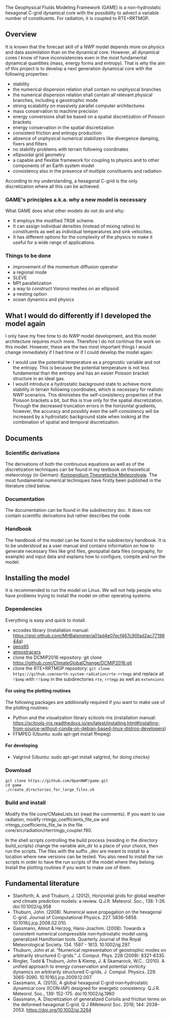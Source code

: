 The Geophysical Fluids Modeling Framework (GAME) is a non-hydrostatic hexagonal C-grid dynamical core with the possibility to advect a variable number of constituents. For radiation, it is coupled to RTE+RRTMGP.

## Overview

It is known that the forecast skill of a NWP model depends more on physics and data assimilation than on the dynamical core. However, all dynamical cores I know of have inconsistencies even in the most fundamental dynamical quantities (mass, energy forms and entropy). That is why the aim of this project is to develop a next generation dynamical core with the following properties:

* stability
* the numerical dispersion relation shall contain no unphysical branches
* the numerical dispersion relation shall contain all relevant physical branches, including a geostrophic mode
* strong scalability on massively parallel computer architectures
* mass conservation to machine precision
* energy conversions shall be based on a spatial discretization of Poisson brackets
* energy conservation in the spatial discretization
* consistent friction and entropy production
* absence of unphysical numerical stabilizers like divergence damping, fixers and filters
* no stability problems with terrain following coordinates
* ellipsoidal grid geometry
* a capable and flexible framework for coupling to physics and to other components of an Earth system model
* consistency also in the presence of multiple constituents and radiation

According to my understanding, a hexagonal C-grid is the only discretization where all this can be achieved.

### GAME's principles a.k.a. why a new model is necessary

What GAME does what other models do not do and why:


* It employs the modified TRSK scheme.
* It can assign individual densities (instead of mixing ratios) to constituents as well as individual temperatures and sink velocities.
* It has different options for the complexity of the physics to make it useful for a wide range of applications.

### Things to be done

* improvement of the momentum diffusion operator
* a regional mode
* SLEVE
* MPI parallelization
* a way to construct Voronoi meshes on an ellipsoid
* a nesting option
* ocean dynamics and physics

## What I would do differently if I developed the model again

I only have my free time to do NWP model development, and this model architecture requires much more. Therefore I do not continue the work on this model. However, these are the two most important things I would change immediately if I had time or if I could develop the model again:

* I would use the potential temperature as a prognostic variable and not the entropy. This is because the potential temperature is not less fundamental than the entropy and has an easier Poisson bracket structure in an ideal gas.
* I would introduce a hydrostatic background state to achieve more stability in terrain following coordinates, which is necessary for realistic NWP scenarios. This diminishes the self-consistency properties of the Poisson brackets a bit, but this is true only for the spatial discretization. Through the decreased truncation errors in the horizontal gradients, however, the accuracy and possibly even the self-consistency will be increased by a hydrostatic background state when looking at the combination of spatial and temporal discretization.

## Documents

### Scientific derivations

The derivations of both the continuous equations as well as of the discretization techniques can be found in my textbook on theoretical meteorology (in German): [Kompendium Theoretische Meteorologie](https://raw.githubusercontent.com/MHBalsmeier/kompendium/master/kompendium.pdf). The most fundamental numerical techniques have firstly been published in the literature cited below.

### Documentation

The documentation can be found in the subdirectory doc. It does not contain scientific derivations but rather describes the code.

### Handbook

The handbook of the model can be found in the subdirectory handbook. It is to be understood as a user manual and contains information on how to generate necessary files like grid files, geospatial data files (orography, for example) and input data and explains how to configure, compile and run the model.

## Installing the model

It is recommended to run the model on Linux. We will not help people who have problems trying to install the model on other operating systems.

### Dependencies

Everything is easy and quick to install.

* eccodes library (installation manual: https://gist.github.com/MHBalsmeier/a01ad4e07ecf467c90fad2ac7719844a)
* [geos95](https://github.com/OpenNWP/geos95)
* [atmostracers](https://github.com/OpenNWP/atmostracers)
* clone the DCMIP2016 repository: git clone https://github.com/ClimateGlobalChange/DCMIP2016.git
* clone the RTE+RRTMGP repository: `git clone https://github.com/earth-system-radiation/rte-rrtmgp` and replace all `!$omp` with `!!$omp` in the subdirectories `rte`, `rrtmgp` as well as `extensions`

#### For using the plotting routines

The following packages are additionally required if you want to make use of the plotting routines:

* Python and the visualization library scitools-iris (installation manual: https://scitools-iris.readthedocs.io/en/latest/installing.html#installing-from-source-without-conda-on-debian-based-linux-distros-developers)
* FFMPEG (Ubuntu: sudo apt-get install ffmpeg)

#### For developing

* Valgrind (Ubuntu: sudo apt-get install valgrind, for doing checks)

### Download

	git clone https://github.com/OpenNWP/game.git
	cd game
	./create_directories_for_large_files.sh

### Build and install

Modify the file core/CMakeLists.txt (read the comments). If you want to use radiation, modify rrtmgp_coefficients_file_sw and rrtmgp_coefficients_file_lw in the file core/src/radiation/rterrtmgp_coupler.f90.

In the shell scripts controlling the build process (residing in the directory build\_scripts) change the variable aim\_dir to a place of your choice, then run the scripts. The files with the suffix \_dev are meant to install to a location where new versions can be tested. You also need to install the run scripts in order to have the run scripts of the model where they belong. Install the plotting routines if you want to make use of them.

## Fundamental literature

* Staniforth, A. and Thuburn, J. (2012), Horizontal grids for global weather and climate prediction models: a review. Q.J.R. Meteorol. Soc., 138: 1-26. doi:10.1002/qj.958
* Thuburn, John. (2008). Numerical wave propagation on the hexagonal C-grid. Journal of Computational Physics. 227. 5836-5858. 10.1016/j.jcp.2008.02.010. 
* Gassmann, Almut & Herzog, Hans-Joachim. (2008). Towards a consistent numerical compressible non‐hydrostatic model using generalized Hamiltonian tools. Quarterly Journal of the Royal Meteorological Society. 134. 1597 - 1613. 10.1002/qj.297.
* Thuburn, John et al. “Numerical representation of geostrophic modes on arbitrarily structured C-grids.” J. Comput. Phys. 228 (2009): 8321-8335.
* Ringler, Todd & Thuburn, John & Klemp, J. & Skamarock, W.C.. (2010). A unified approach to energy conservation and potential vorticity dynamics on arbitrarily structured C-grids. J. Comput. Physics. 229. 3065-3090. 10.1016/j.jcp.2009.12.007.
* Gassmann, A. (2013), A global hexagonal C‐grid non‐hydrostatic dynamical core (ICON‐IAP) designed for energetic consistency. Q.J.R. Meteorol. Soc., 139: 152-175. doi:10.1002/qj.1960
* Gassmann, A. Discretization of generalized Coriolis and friction terms on the deformed hexagonal C‐grid. Q J RMeteorol Soc. 2018; 144: 2038– 2053. https://doi.org/10.1002/qj.3294



